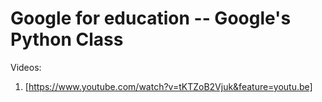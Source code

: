 Google for education -- Google's Python Class
=============================================

Videos:
1. [https://www.youtube.com/watch?v=tKTZoB2Vjuk&feature=youtu.be]
